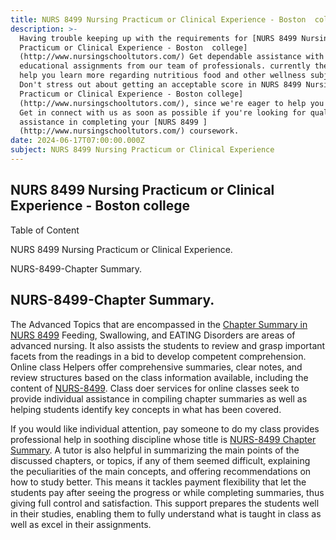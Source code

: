 ```yaml
---
title: NURS 8499 Nursing Practicum or Clinical Experience - Boston  college
description: >-
  Having trouble keeping up with the requirements for [NURS 8499 Nursing
  Practicum or Clinical Experience - Boston  college]
  (http://www.nursingschooltutors.com/) Get dependable assistance with your
  educational assignments from our team of professionals. currently there to
  help you learn more regarding nutritious food and other wellness subjects.
  Don't stress out about getting an acceptable score in NURS 8499 Nursing
  Practicum or Clinical Experience - Boston college]
  (http://www.nursingschooltutors.com/), since we're eager to help you flourish.
  Get in connect with us as soon as possible if you're looking for qualified
  assistance in completing your [NURS 8499 ]
  (http://www.nursingschooltutors.com/) coursework.
date: 2024-06-17T07:00:00.000Z
subject: NURS 8499 Nursing Practicum or Clinical Experience
---
```


## **NURS 8499 Nursing Practicum or Clinical Experience - Boston  college**

Table of Content

NURS 8499 Nursing Practicum or Clinical Experience.

NURS-8499-Chapter Summary.

## NURS-8499-Chapter Summary.

The Advanced Topics that are encompassed in the [Chapter Summary in NURS 8499](https://www.bc.edu/bc-web/schools/cson.html) Feeding, Swallowing,
and EATING Disorders are areas of advanced nursing. It also assists the students to review and grasp important facets from the readings in a bid to develop competent comprehension. Online class Helpers offer comprehensive
summaries, clear notes, and review structures based on the class information available, including the content of [NURS-8499](https://www.bc.edu/bc-web/schools/cson.html). Class doer services for online classes seek to provide individual assistance in compiling chapter summaries as well as helping students identify key concepts in what has been covered.

If you would like individual attention, pay someone to do my class provides professional help in soothing discipline
whose title is [NURS-8499 Chapter Summary](https://www.bc.edu/bc-web/schools/cson.html). A tutor is also helpful in summarizing
the main points of the discussed chapters, or topics, if any of them seemed
difficult, explaining the peculiarities of the main concepts, and offering
recommendations on how to study better. This means it tackles payment
flexibility that let the students pay after seeing the progress or while
completing summaries, thus giving full control and satisfaction. This support
prepares the students well in their studies, enabling them to fully understand
what is taught in class as well as excel in their assignments.
